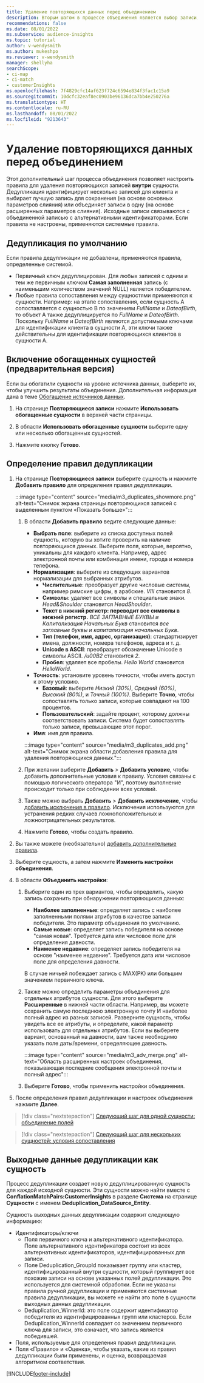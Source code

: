 ```yaml
---
title: Удаление повторяющихся данных перед объединением
description: Вторым шагом в процессе объединения является выбор записи, которую необходимо сохранить при обнаружении повторяющихся данных.
recommendations: false
ms.date: 08/01/2022
ms.subservice: audience-insights
ms.topic: tutorial
author: v-wendysmith
ms.author: mukeshpo
ms.reviewer: v-wendysmith
manager: shellyha
searchScope:
- ci-map
- ci-match
- customerInsights
ms.openlocfilehash: 7f4829cfc14af623f724c6594e834f3fac1c15a9
ms.sourcegitcommit: 10dcfc32eaf8ec0903be96136dca7bb4e250276a
ms.translationtype: HT
ms.contentlocale: ru-RU
ms.lasthandoff: 08/01/2022
ms.locfileid: "9213643"
---
```

# <a name="remove-duplicates-before-unifying-data"></a>Удаление повторяющихся данных перед объединением

Этот дополнительный шаг процесса объединения позволяет настроить правила для удаления повторяющихся записей **внутри** сущности. Дедупликация идентифицирует несколько записей для клиента и выбирает лучшую запись для сохранения (на основе основных параметров слияния) или объединяет записи в одну (на основе расширенных параметров слияния). Исходные записи связываются с объединенной записью с альтернативными идентификаторами. Если правила не настроены, применяются системные правила.

## <a name="default-deduplication"></a>Дедупликация по умолчанию

Если правила дедупликации не добавлены, применяются правила, определенные системой.

- Первичный ключ дедуплицирован.
  Для любых записей с одним и тем же первичным ключом **Самая заполненная** запись (с наименьшим количеством значений NULL) является победителем.
- Любые правила сопоставления между сущностями применяются к сущности.
  Например: на этапе сопоставления, если сущность A сопоставляется с сущностью B по значениям *FullName* и *DateofBirth*, то объект A также дедуплицируется по *FullName* и *DateofBirth*. Поскольку *FullName* и *DateofBirth* являются допустимыми ключами для идентификации клиента в сущности А, эти ключи также действительны для идентификации повторяющихся клиентов в сущности А.

## <a name="include-enriched-entities-preview"></a>Включение обогащенных сущностей (предварительная версия)

Если вы обогатили сущности на уровне источника данных, выберите их, чтобы улучшить результаты объединения. Дополнительная информация дана в теме [Обогащение источников данных](data-sources-enrichment.md).

1. На странице **Повторяющиеся записи** нажмите **Использовать обогащенные сущности** в верхней части страницы.

1. В области **Использовать обогащенные сущности** выберите одну или несколько обогащенных сущностей.

1. Нажмите кнопку **Готово**.

## <a name="define-deduplication-rules"></a>Определение правил дедупликации

1. На странице **Повторяющиеся записи** выберите сущность и нажмите **Добавить правило** для определения правил дедупликации.

   :::image type="content" source="media/m3_duplicates_showmore.png" alt-text="Снимок экрана страницы повторяющихся записей с выделенным пунктом «Показать больше»":::

   1. В области **Добавить правило** ведите следующие данные:
      - **Выбрать поле**: выберите из списка доступных полей сущность, которую вы хотите проверить на наличие повторяющихся данных. Выберите поля, которые, вероятно, уникальны для каждого клиента. Например, адрес электронной почты или комбинация имени, города и номера телефона.
      - **Нормализация**: выберите из следующих вариантов нормализации для выбранных атрибутов.
        - **Числительные**: преобразует другие числовые системы, например римские цифры, в арабские. *VIII* становится *8*.
        - **Символы**: удаляет все символы и специальные знаки. *Head&Shoulder* становится *HeadShoulder*.
        - **Текст в нижний регистр: переводит все символы в нижний регистр.** *ВСЕ ЗАГЛАВНЫЕ БУКВЫ и Капитализация Начальных Букв* становится *все заглавные буквы и капитализация начальных Букв*.
        - **Тип (телефон, имя, адрес, организация)**: стандартизирует имена, должности, номера телефонов, адреса и т. д.
        - **Unicode в ASCII**: преобразует обозначение Unicode в символы ASCII. */u00B2* становится *2*.
        - **Пробел**: удаляет все пробелы. *Hello   World* становится *HelloWorld*.
      - **Точность**: установите уровень точности, чтобы иметь доступ к этому условию.
        - **Базовый**: выберите *Низкий (30%)*, *Средний (60%)*, *Высокий (80%)*, и *Точный (100%)*. Выберите **Точно**, чтобы сопоставлять только записи, которые совпадают на 100 процентов.
        - **Пользовательский**: задайте процент, которому должны соответствовать записи. Система будет сопоставлять только записи, превышающие этот порог.
      - **Имя**: имя для правила.

      :::image type="content" source="media/m3_duplicates_add.png" alt-text="Снимок экрана области добавления правила для удаления повторяющихся данных.":::

   1. При желании выберите **Добавить** > **Добавить условие**, чтобы добавить дополнительные условия к правилу. Условия связаны с помощью логического оператора "И", поэтому выполнение происходит только при соблюдении всех условий.

   1. Также можно выбрать **Добавить** > **Добавить исключение**, чтобы [добавить исключения в правило](match-entities.md#add-exceptions-to-a-rule). Исключения используются для устранения редких случаев ложноположительных и ложноотрицательных результатов.

   1. Нажмите **Готово**, чтобы создать правило.

1. Вы также можете (необязательно) [добавить дополнительные правила](#define-deduplication-rules).

1. Выберите сущность, а затем нажмите **Изменить настройки объединения**.

1. В области **Объединить настройки**:
   1. Выберите один из трех вариантов, чтобы определить, какую запись сохранить при обнаружении повторяющихся данных:
      - **Наиболее заполненные**: определяет запись с наиболее заполненными полями атрибутов в качестве записи победителя. Это параметр объединения по умолчанию.
      - **Самые новые**: определяет запись победителя на основе "самая новая". Требуется дата или числовое поле для определения давности.
      - **Наименее недавние**: определяет запись победителя на основе "наименее недавние". Требуется дата или числовое поле для определения давности.
      
      В случае ничьей побеждает запись с MAX(PK) или большим значением первичного ключа.
      
   1. Также можно определить параметры объединения для отдельных атрибутов сущности. Для этого выберите **Расширенные** в нижней части области. Например, вы можете сохранить самую последнюю электронную почту И наиболее полный адрес из разных записей. Разверните сущность, чтобы увидеть все ее атрибуты, и определите, какой параметр использовать для отдельных атрибутов. Если вы выберете вариант, основанный на давности, вам также необходимо указать поле даты/времени, определяющее давность.

      :::image type="content" source="media/m3_adv_merge.png" alt-text="Область расширенных настроек объединения, показывающая последние сообщения электронной почты и полный адрес":::

   1. Выберите **Готово**, чтобы применить настройки объединения.

1. После определения правил дедупликации и настроек объединения нажмите **Далее**.
  
> [!div class="nextstepaction"]
> [Следующий шаг для одной сущности: объединение полей](merge-entities.md)

> [!div class="nextstepaction"]
> [Следующий шаг для нескольких сущностей: условия сопоставления](match-entities.md)

## <a name="deduplication-output-as-an-entity"></a>Выходные данные дедупликации как сущность

Процесс дедупликации создает новую дедуплицированную сущность для каждой исходной сущности. Эти сущности можно найти вместе с **ConflationMatchPairs:CustomerInsights** в разделе **Система** на странице **Сущности** с именем **Deduplication_DataSource_Entity**.

Сущность выходных данных дедупликации содержит следующую информацию:

- Идентификаторы/ключи
  - Поля первичного ключа и альтернативного идентификатора. Поле альтернативного идентификатора состоит из всех альтернативных идентификаторов, идентифицированных для записи.
  - Поле Deduplication_GroupId показывает группу или кластер, идентифицированный внутри сущности, который группирует все похожие записи на основе указанных полей дедупликации. Это используется для системной обработки. Если не указаны правила ручной дедупликации и применяются системные правила дедупликации, вы можете не найти это поле в сущности выходных данных дедупликации.
  - Deduplication_WinnerId: это поле содержит идентификатор победителя из идентифицированных групп или кластеров. Если Deduplication_WinnerId совпадает со значением первичного ключа для записи, это означает, что запись является победившей.
- Поля, используемые для определения правил дедупликации.
- Поля «Правило» и «Оценка», чтобы указать, какие из правил дедупликации были применены, и оценка, возвращаемая алгоритмом соответствия.

[!INCLUDE[footer-include](includes/footer-banner.md)]

